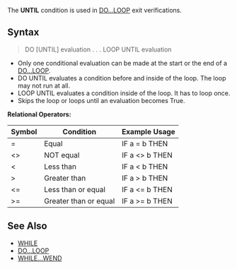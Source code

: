 The **UNTIL** condition is used in [DO...LOOP](DO...LOOP) exit verifications.

## Syntax

> DO [UNTIL] evaluation
>  .
>  .
>  .
> LOOP UNTIL evaluation

* Only one conditional evaluation can be made at the start or the end of a [DO...LOOP](DO...LOOP).
* DO UNTIL evaluates a condition before and inside of the loop. The loop may not run at all.
* LOOP UNTIL evaluates a condition inside of the loop. It has to loop once.
* Skips the loop or loops until an evaluation becomes True.

**Relational Operators:**

| Symbol | Condition | Example Usage |
| -- | -- | -- |
| = | Equal | IF a = b THEN |
| <> | NOT equal | IF a <> b THEN |
| < | Less than | IF a < b THEN |
| > | Greater than | IF a > b THEN |
| <= | Less than or equal | IF a <= b THEN |
| >= | Greater than or equal | IF a >= b THEN |

## See Also

* [WHILE](WHILE)
* [DO...LOOP](DO...LOOP)
* [WHILE...WEND](WHILE...WEND)
